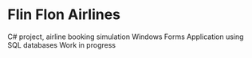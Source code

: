 # Flin Flon Airlines

C# project, airline booking simulation
Windows Forms Application using SQL databases
Work in progress